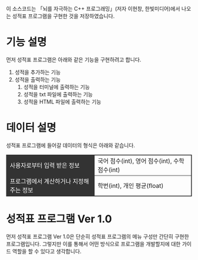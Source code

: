 이 소스코드는 「뇌를 자극하는 C++ 프로그래밍」(저자 이현창, 한빛미디어)에서 나오는 성적표 프로그램을 구현한 것을 저장하였습니다.

# 기능 설명
먼저 성적표 프로그램은 아래와 같은 기능을 구현하려고 합니다.
1. 성적을 추가하는 기능
2. 성적을 출력하는 기능
    1. 성적을 터미널에 출력하는 기능
    2. 성적을 txt 파일에 출력하는 기능
    3. 성적을 HTML 파일에 출력하는 기능

# 데이터 설명
성적표 프로그램에 들어갈 데이터의 형식은 아래와 같습니다.

<table style="border: 1px solid #333333; border-collapse: collapse;">
    <tr style="border: 1px solid #333333;">
        <td style="border: 1px solid #333333; background-color: #333333; color: #ffffff">사용자로부터 입력 받은 정보</td>
        <td style="border: 1px solid #333333;">국어 점수(int), 영어 점수(int), 수학 점수(int)</td>
    </tr>
    <tr style="border: 1px solid #333333;">
        <td style="border: 1px solid #333333; background-color: #333333; color: #ffffff">프로그램에서 계산하거나 지정해주는 정보</td>
        <td style="border: 1px solid #333333;">학번(int), 개인 평균(float)</td>
    </tr>
</table>

# 성적표 프로그램 Ver 1.0
먼저 성적표 프로그램 Ver 1.0은 단순히 성적표 프로그램의 메뉴 구성만 간단히 구현한 프로그램입니다. 그렇지만 이를 통해서 어떤 방식으로 프로그램을 개발할지에 대한 가이드 역할을 할 수 있다고 생각합니다.